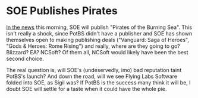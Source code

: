 # SOE Publishes Pirates

[In the news](http://kotaku.com/gaming/scurvy-dogs/pirates-of-the-burning-sea-signs-with-soe-271797.php) this morning, SOE will publish "Pirates of the Burning Sea". This isn't really a shock, since PotBS didn't have a publisher and SOE has shown themselves open to making publishing deals ("Vanguard: Saga of Heroes", "Gods & Heroes: Rome Rising") and really, where are they going to go? Blizzard? EA? NCSoft? Of them all, NCSoft would likely have been the best second choice.

The real question is, will SOE's (undeservedly, imo) bad reputation taint PotBS's launch? And down the road, will we see Flying Labs Software folded into SOE, as Sigil was? If PotBS is the success many think it will be, I doubt SOE will settle for a taste when it could have the whole pie.
